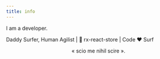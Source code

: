 ```yaml
---
title: info
---
```


I am a developer.

Daddy Surfer, Human Agilist | 📘 rx-react-store | Code ♥ Surf

<center>« scio me nihil scire ».</center>
